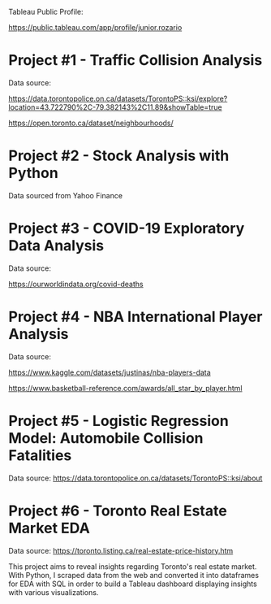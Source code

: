 Tableau Public Profile:

https://public.tableau.com/app/profile/junior.rozario

# Project #1 - Traffic Collision Analysis

Data source: 

https://data.torontopolice.on.ca/datasets/TorontoPS::ksi/explore?location=43.722790%2C-79.382143%2C11.89&showTable=true

https://open.toronto.ca/dataset/neighbourhoods/

# Project #2 - Stock Analysis with Python 

Data sourced from Yahoo Finance

# Project #3 - COVID-19 Exploratory Data Analysis

Data source:

https://ourworldindata.org/covid-deaths

# Project #4 - NBA International Player Analysis

Data source: 

https://www.kaggle.com/datasets/justinas/nba-players-data

https://www.basketball-reference.com/awards/all_star_by_player.html

# Project #5 - Logistic Regression Model: Automobile Collision Fatalities

Data source: https://data.torontopolice.on.ca/datasets/TorontoPS::ksi/about

# Project #6 - Toronto Real Estate Market EDA

Data source: https://toronto.listing.ca/real-estate-price-history.htm

This project aims to reveal insights regarding Toronto's real estate market. With Python, I scraped data from the web and converted it into dataframes for EDA with SQL in order to build a Tableau dashboard displaying insights with various visualizations.
